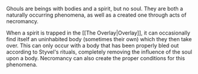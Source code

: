 Ghouls are beings with bodies and a spirit, but no soul. They are both a naturally occurring phenomena, as well as a created one through acts of necromancy. 

When a spirit is trapped in the [[The Overlay|Overlay]], it can occasionally find itself an uninhabited body (sometimes their own) which they then take over. This can only occur with a body that has been properly bled out according to Styvel's rituals, completely removing the influence of the soul upon a body. Necromancy can also create the proper conditions for this phenomena. 